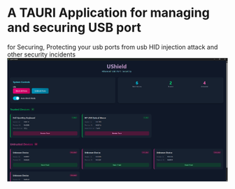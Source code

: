 # A TAURI Application for managing and securing USB port 
for Securing, Protecting your usb ports from usb HID injection attack and other security incidents
<img src="Screenshot%202025-07-16%20003239.png"> 
